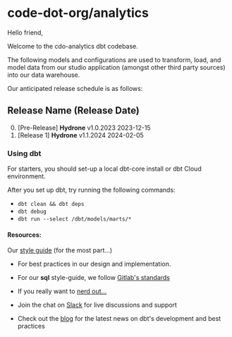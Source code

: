 # code-dot-org/analytics

Hello friend,

Welcome to the cdo-analytics dbt codebase. 

The following models and configurations are used to transform, load, and model data from our studio application (amongst other third party sources) into our data warehouse. 

Our anticipated release schedule is as follows:

## Release Name (Release Date)
0. [Pre-Release] **Hydrone** v1.0.2023   2023-12-15
1. [Release 1] **Hydrone** v1.1.2024     2024-02-05


### Using dbt
For starters, you should set-up a local dbt-core install or dbt Cloud environment.

After you set up dbt, try running the following commands:

* `dbt clean && dbt deps`
* `dbt debug`
* `dbt run --select /dbt/models/marts/*`

#### Resources:
Our [style guide](https://docs.getdbt.com/best-practices/how-we-style/0-how-we-style-our-dbt-projects) (for the most part...)
* For best practices in our design and implementation.
* For our **sql** style-guide, we follow [Gitlab's standards](https://handbook.gitlab.com/handbook/business-technology/data-team/platform/sql-style-guide/)
* If you really want to [nerd out...](https://handbook.gitlab.com/handbook/business-technology/data-team/platform/dbt-guide/)

* Join the chat on [Slack](getdbt.slack.com) for live discussions and support
* Check out the [blog](https://docs.getdbt.com/blog) for the latest news on dbt's development and best practices
